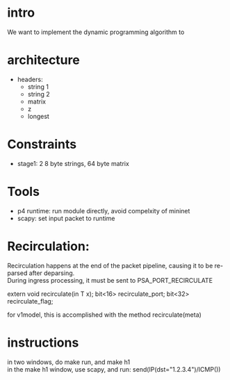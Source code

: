 # intro
We want to implement the dynamic programming algorithm to

# architecture

- headers:
  - string 1
  - string 2
  - matrix
  - z
  - longest

# Constraints

- stage1: 2 8 byte strings, 64 byte matrix

# Tools

- p4 runtime: run module directly, avoid compelxity of mininet
- scapy: set input packet to runtime

# Recirculation:

Recirculation happens at the end of the packet pipeline, causing it to be re-parsed after deparsing.  
During ingress processing, it must be sent to PSA_PORT_RECIRCULATE  

extern void recirculate<T>(in T x);
bit<16> recirculate_port;
bit<32> recirculate_flag;

for v1model, this is accomplished with the method recirculate(meta)

# instructions
in two windows, do make run, and make h1  
in the make h1 window, use scapy, and run: send(IP(dst="1.2.3.4")/ICMP())
